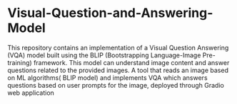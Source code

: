 # Visual-Question-and-Answering-Model
This repository contains an implementation of a Visual Question Answering (VQA) model built using the BLIP (Bootstrapping Language-Image Pre-training) framework. This model can understand image content and answer questions related to the provided images.
A tool that reads an image based on ML algorithms( BLIP model) and implements VQA which answers questions based on user prompts for the image, deployed through Gradio web application
